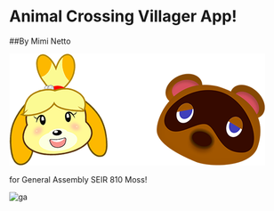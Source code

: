 # Animal Crossing Villager App!

##By Mimi Netto

![Animal Crossing](/img/nookabel.png) <br>


for General Assembly SEIR 810 Moss!

![ga](gaLogo.png) <br> 
